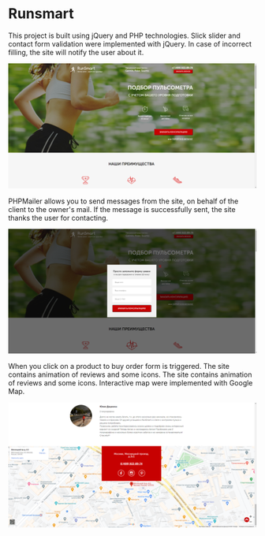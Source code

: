 # Runsmart

This project is built using jQuery and PHP technologies.
Slick slider and contact form validation were implemented with jQuery. In case of incorrect filling, the site will notify the user about it.

![Screen](PulseScreen1.png)

PHPMailer allows you to send messages from the site, on behalf of the client to the owner's mail. 
If the message is successfully sent, the site thanks the user for contacting.

![Screen](PulseScreen2.png)

When you click on a product to buy order form is triggered.
The site contains animation of reviews and some icons. The site contains animation of reviews and some icons. 
Interactive map were implemented with Google Map.

![Screen](PulseScreen3.png)
